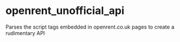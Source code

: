 # openrent_unofficial_api
Parses the script tags embedded in openrent.co.uk pages to create a rudimentary API
